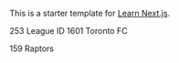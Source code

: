 This is a starter template for [Learn Next.js](https://nextjs.org/learn).

253 League ID
1601 Toronto FC

159 Raptors
